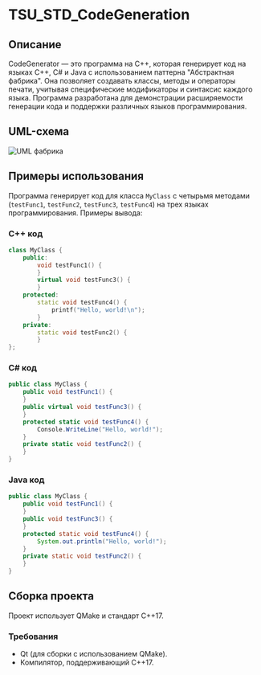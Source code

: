 # TSU_STD_CodeGeneration 

## Описание 

CodeGenerator — это программа на C++, которая генерирует код на языках C++, C# и Java с использованием паттерна "Абстрактная фабрика". Она позволяет создавать классы, методы и операторы печати, учитывая специфические модификаторы и синтаксис каждого языка. Программа разработана для демонстрации расширяемости генерации кода и поддержки различных языков программирования.

## UML-схема

![UML фабрика](https://github.com/user-attachments/assets/d8aa7bd4-3c00-4ac0-a372-1eb8c7510b69)

## Примеры использования

Программа генерирует код для класса `MyClass` с четырьмя методами (`testFunc1`, `testFunc2`, `testFunc3`, `testFunc4`) на трех языках программирования. Примеры вывода:

### C++ код
```cpp
class MyClass {
    public:
        void testFunc1() {
        }
        virtual void testFunc3() {
        }
    protected:
        static void testFunc4() {
            printf("Hello, world!\n");
        }
    private:
        static void testFunc2() {
        }
};
```

### C# код
```csharp
public class MyClass {
    public void testFunc1() {
    }
    public virtual void testFunc3() {
    }
    protected static void testFunc4() {
        Console.WriteLine("Hello, world!");
    }
    private static void testFunc2() {
    }
}
```

### Java код
```java
public class MyClass {
    public void testFunc1() {
    }
    public void testFunc3() {
    }
    protected static void testFunc4() {
        System.out.println("Hello, world!");
    }
    private static void testFunc2() {
    }
}
```

## Сборка проекта

Проект использует QMake и стандарт C++17.

### Требования
- Qt (для сборки с использованием QMake).
- Компилятор, поддерживающий C++17.








